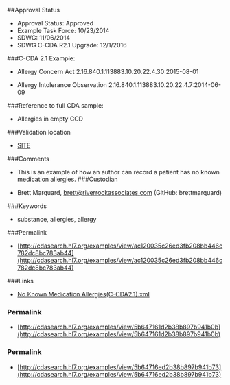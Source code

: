 ##Approval Status 

* Approval Status: Approved
* Example Task Force: 10/23/2014
* SDWG: 11/06/2014
* SDWG C-CDA R2.1 Upgrade: 12/1/2016    

###C-CDA 2.1 Example: 
 

* Allergy Concern Act 2.16.840.1.113883.10.20.22.4.30:2015-08-01

* Allergy Intolerance Observation 2.16.840.1.113883.10.20.22.4.7:2014-06-09

###Reference to full CDA sample:
* Allergies in empty CCD


###Validation location

* [SITE](https://sitenv.org/sandbox-ccda/ccda-validator)


###Comments

* This is an example of how an author can record a patient has no known medication allergies.
###Custodian

* Brett Marquard, brett@riverrockassociates.com (GitHub: brettmarquard)



###Keywords

* substance, allergies, allergy


###Permalink 

* [http://cdasearch.hl7.org/examples/view/ac120035c26ed3fb208bb446c782dc8bc783ab44](http://cdasearch.hl7.org/examples/view/ac120035c26ed3fb208bb446c782dc8bc783ab44)

###Links 

* [No Known Medication Allergies(C-CDA2.1).xml](https://github.com/HL7/C-CDA-Examples/tree/master/Allergies/No%20Known%20Medication%20Allergies/No%20Known%20Medication%20Allergies%28C-CDA2.1%29.xml)


### Permalink 

* [http://cdasearch.hl7.org/examples/view/5b647161d2b38b897b941b0b](http://cdasearch.hl7.org/examples/view/5b647161d2b38b897b941b0b)

### Permalink 

* [http://cdasearch.hl7.org/examples/view/5b64716ed2b38b897b941b73](http://cdasearch.hl7.org/examples/view/5b64716ed2b38b897b941b73)